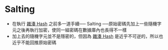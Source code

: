 # Salting
- 在執行 [雜湊 Hash](演算法/雜湊%20Hash.md) 之前多一道手續── Salting ──原始密碼先加上一些隨機字元之後再執行加密，使同一組密碼在數據庫內也長得不一樣
- 加上去的隨機字元並不是隱密的，但因為 [雜湊 Hash](演算法/雜湊%20Hash.md) 是近乎不可逆的，所以也近乎不能回推原始密碼
